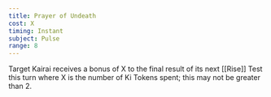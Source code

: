 ```yaml
---
title: Prayer of Undeath
cost: X
timing: Instant
subject: Pulse
range: 8
---
```

Target Kairai receives a bonus of X to the final result of its next [[Rise]] Test this turn where X is the number of Ki Tokens spent; this may not be greater than 2.